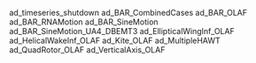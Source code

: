 ad_timeseries_shutdown
ad_BAR_CombinedCases
ad_BAR_OLAF
ad_BAR_RNAMotion
ad_BAR_SineMotion
ad_BAR_SineMotion_UA4_DBEMT3
ad_EllipticalWingInf_OLAF
ad_HelicalWakeInf_OLAF
ad_Kite_OLAF
ad_MultipleHAWT
ad_QuadRotor_OLAF
ad_VerticalAxis_OLAF
